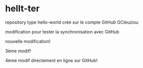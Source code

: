 # hellt-ter
repository type hello-world créé sur le compte GitHub GCleuziou

modification pour tester la synchronisation avec GitHub

nouvelle modification!

3ème modif!

4ème modif directement en ligne sur GitHub!
